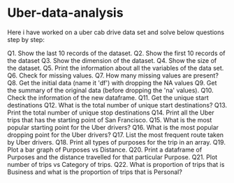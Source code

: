 # Uber-data-analysis
Here i have  worked on a uber cab drive data set and solve below questions step by step:


Q1. Show the last 10 records of the dataset.
Q2. Show the first 10 records of the dataset
Q3. Show the dimension of the dataset.
Q4. Show the size of the dataset.
Q5. Print the information about all the variables of the data set.
Q6. Check for missing values.
Q7. How many missing values are present?
Q8. Get the initial data (name it 'df') with dropping the NA values
Q9. Get the summary of the original data (before dropping the 'na' values).
Q10. Check the information of the new dataframe.
Q11. Get the unique start destinations
Q12. What is the total number of unique start destinations?
Q13. Print the total number of unique stop destinations
Q14. Print all the Uber trips that has the starting point of San Francisco.
Q15. What is the most popular starting point for the Uber drivers?
Q16. What is the most popular dropping point for the Uber drivers?
Q17. List the most frequent route taken by Uber drivers.
Q18. Print all types of purposes for the trip in an array.
Q19. Plot a bar graph of Purposes vs Distance.
Q20. Print a dataframe of Purposes and the distance travelled for that particular Purpose.
Q21. Plot number of trips vs Category of trips.
Q22. What is proportion of trips that is Business and what is the proportion of trips that is Personal?

